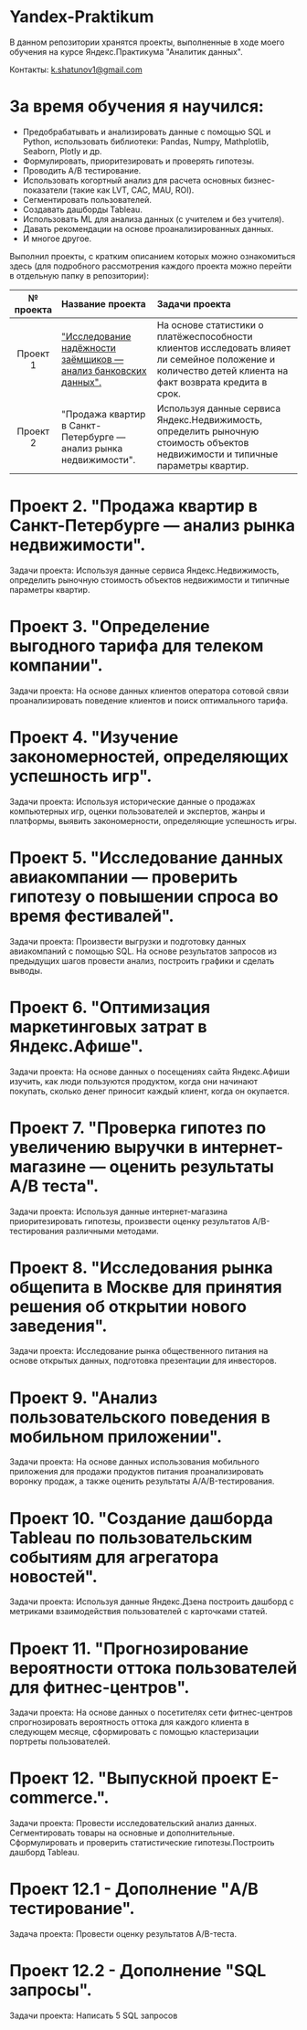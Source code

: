 # Yandex-Praktikum
В данном репозитории хранятся проекты, выполненные в ходе моего обучения на курсе Яндекс.Практикума "Аналитик данных".

Контакты: k.shatunov1@gmail.com

# За время обучения я научился:
- Предобрабатывать и анализировать данные с помощью SQL и Python, использовать библиотеки: Pandas, Numpy, Mathplotlib, Seaborn, Plotly и др.
- Формулировать, приоритезировать и проверять гипотезы.
- Проводить A/B тестирование.
- Использовать когортный анализ для расчета основных бизнес-показатели (такие как LVT, CAC, MAU, ROI).
- Сегментировать пользователей.
- Создавать дашборды Tableau.
- Использовать ML для анализа данных (с учителем и без учителя).
- Давать рекомендации на основе проанализированных данных.
- И многое другое.

Выполнил проекты, с кратким описанием которых можно ознакомиться здесь (для подробного рассмотрения каждого проекта можно перейти в отдельную папку в репозитории):

|  № проекта            | Название проекта                                                               | Задачи проекта                                                     |
| :--------------------: | :---------------------------------------------------------------------------- |:------------------------------------------------------------------|
|  Проект 1  | ["Исследование надёжности заёмщиков — анализ банковских данных".](https://github.com/KirillShatunov/Yandex-Praktikum/blob/main/%D0%9F%D1%80%D0%BE%D0%B5%D0%BA%D1%82%201.%20%D0%98%D1%81%D1%81%D0%BB%D0%B5%D0%B4%D0%BE%D0%B2%D0%B0%D0%BD%D0%B8%D0%B5%20%D0%BD%D0%B0%D0%B4%D1%91%D0%B6%D0%BD%D0%BE%D1%81%D1%82%D0%B8%20%D0%B7%D0%B0%D1%91%D0%BC%D1%89%D0%B8%D0%BA%D0%BE%D0%B2%20%E2%80%94%20%D0%B0%D0%BD%D0%B0%D0%BB%D0%B8%D0%B7%20%D0%B1%D0%B0%D0%BD%D0%BA%D0%BE%D0%B2%D1%81%D0%BA%D0%B8%D1%85%20%D0%B4%D0%B0%D0%BD%D0%BD%D1%8B%D1%85/credit_scoring_project.ipynb "Заголовок ссылки")| На основе статистики о платёжеспособности клиентов исследовать влияет ли семейное положение и количество детей клиента на факт возврата кредита в срок. |
|Проект 2|"Продажа квартир в Санкт-Петербурге — анализ рынка недвижимости".| Используя данные сервиса Яндекс.Недвижимость, определить рыночную стоимость объектов недвижимости и типичные параметры квартир.|

# Проект 2. "Продажа квартир в Санкт-Петербурге — анализ рынка недвижимости".
Задачи проекта: Используя данные сервиса Яндекс.Недвижимость, определить рыночную стоимость объектов недвижимости и типичные параметры квартир.

# Проект 3. "Определение выгодного тарифа для телеком компании".
Задачи проекта: На основе данных клиентов оператора сотовой связи проанализировать поведение клиентов и поиск оптимального тарифа.

# Проект 4. "Изучение закономерностей, определяющих успешность игр".
Задачи проекта: Используя исторические данные о продажах компьютерных игр, оценки пользователей и экспертов, жанры и платформы, выявить закономерности, определяющие успешность игры.

# Проект 5. "Исследование данных авиакомпании — проверить гипотезу о повышении спроса во время фестивалей".
Задачи проекта: Произвести выгрузки и подготовку данных авиакомпаний с помощью SQL. На основе результатов запросов из предыдущих шагов провести анализ, построить графики и сделать выводы.

# Проект 6. "Оптимизация маркетинговых затрат в Яндекс.Афише".
Задачи проекта: На основе данных о посещениях сайта Яндекс.Афиши изучить, как люди пользуются продуктом, когда они начинают покупать, сколько денег приносит каждый клиент, когда он окупается.

# Проект 7. "Проверка гипотез по увеличению выручки в интернет-магазине — оценить результаты A/B теста".
Задачи проекта: Используя данные интернет-магазина приоритезировать гипотезы, произвести оценку результатов A/B-тестирования различными методами.

# Проект 8. "Исследования рынка общепита в Москве для принятия решения об открытии нового заведения".
Задачи проекта: Исследование рынка общественного питания на основе открытых данных, подготовка презентации для инвесторов.

# Проект 9. "Анализ пользовательского поведения в мобильном приложении".
Задачи проекта: На основе данных использования мобильного приложения для продажи продуктов питания проанализировать воронку продаж, а также оценить результаты A/A/B-тестирования.

# Проект 10. "Создание дашборда Tableau по пользовательским событиям для агрегатора новостей".
Задачи проекта: Используя данные Яндекс.Дзена построить дашборд с метриками взаимодействия пользователей с карточками статей.

# Проект 11. "Прогнозирование вероятности оттока пользователей для фитнес-центров".
Задачи проекта: На основе данных о посетителях сети фитнес-центров спрогнозировать вероятность оттока для каждого клиента в следующем месяце, сформировать с помощью кластеризации портреты пользователей.

# Проект 12. "Выпускной проект E-commerce.".
Задачи проекта: Провести исследовательский анализ данных. Сегментировать товары на основные и дополнительные. Сформулировать и проверить статистические гипотезы.Построить дашборд Tableau.

# Проект 12.1 - Дополнение "A/B тестирование".
Задача проекта: Провести оценку результатов A/B-теста.

# Проект 12.2 - Дополнение "SQL запросы".
Задачи проекта: Написать 5 SQL запросов
